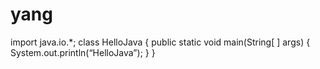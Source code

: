 # yang
import java.io.*; 
class HelloJava {
	public static void main(String[ ] args) 
 {
	System.out.println(“HelloJava”);
 }
}
